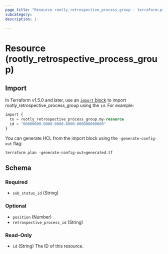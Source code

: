 ```yaml
---
page_title: "Resource rootly_retrospective_process_group - terraform-provider-rootly"
subcategory:
description: |-
    
---
```


# Resource (rootly_retrospective_process_group)





## Import

In Terraform v1.5.0 and later, use an [`import` block](https://developer.hashicorp.com/terraform/language/import) to import rootly_retrospective_process_group using the `id`. For example:

```terraform
import {
  to = rootly_retrospective_process_group.my-resource
  id = "00000000-0000-0000-0000-000000000000"
}
```

You can generate HCL from the import block using the `-generate-config-out` flag:

```console
terraform plan -generate-config-out=generated.tf
```

<!-- schema generated by tfplugindocs -->
## Schema

### Required

- `sub_status_id` (String)

### Optional

- `position` (Number)
- `retrospective_process_id` (String)

### Read-Only

- `id` (String) The ID of this resource.

